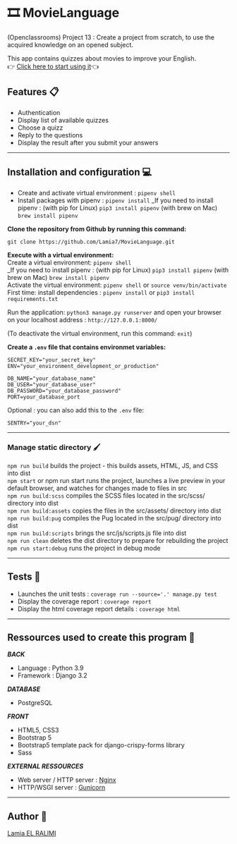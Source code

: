 # 🎞️ MovieLanguage
(Openclassrooms) Project 13 : Create a project from scratch, to use the acquired knowledge on an opened subject.

This app contains quizzes about movies to improve your English.\
👉 [Click here to start using it](https://movielanguage.lamiaweb.fr/)👈

## Features 📋
+ Authentication
+ Display list of available quizzes
+ Choose a quizz
+ Reply to the questions
+ Display the result after you submit your answers
<hr>

## Installation and configuration 💻
- Create and activate virtual environment : `pipenv shell`
- Install packages with pipenv : `pipenv install`
_If you need to install pipenv : (with pip for Linux) `pip3 install pipenv` (with brew on Mac) `brew install pipenv`

**Clone the repository from Github by running this command:**

`git clone https://github.com/Lamia7/MovieLanguage.git`

**Execute with a virtual environment:** \
Create a virtual environment: `pipenv shell` \
_If you need to install pipenv : (with pip for Linux) `pip3 install pipenv` (with brew on Mac) `brew install pipenv` \
Activate the virtual environment: `pipenv shell` or `source venv/bin/activate` \
First time: install dependencies : `pipenv install` or `pip3 install requirements.txt`

Run the application: `python3 manage.py runserver` and open your browser on your localhost address : `http://127.0.0.1:8000/`

(To deactivate the virtual environment, run this command: `exit`)

**Create a ``.env`` file that contains environmet variables:**

```
SECRET_KEY="your_secret_key"
ENV="your_environment_development_or_production"

DB_NAME="your_database_name"
DB_USER="your_database_user"
DB_PASSWORD="your_database_password"
PORT=your_database_port
```

Optional : you can also add this to the `.env` file:

```
SENTRY="your_dsn"
```
<hr>

### Manage static directory 🖌️
``npm run build`` builds the project - this builds assets, HTML, JS, and CSS into dist\
``npm start`` or npm run start runs the project, launches a live preview in your default browser, and watches for changes made to files in src \
``npm run build:scss`` compiles the SCSS files located in the src/scss/ directory into dist \
``npm run build:assets`` copies the files in the src/assets/ directory into dist \
``npm run build:pug`` compiles the Pug located in the src/pug/ directory into dist \
``npm run build:scripts`` brings the src/js/scripts.js file into dist \
``npm run clean`` deletes the dist directory to prepare for rebuilding the project \
``npm run start:debug`` runs the project in debug mode



<hr>

## Tests 🧪
- Launches the unit tests : `coverage run --source='.' manage.py test`
- Display the coverage report : `coverage report`
- Display the html coverage report details : `coverage html`
<hr>

## Ressources used to create this program 🔧
***BACK***
- Language : Python 3.9
- Framework : Django 3.2

***DATABASE***
- PostgreSQL

***FRONT***
- HTML5, CSS3
- Bootstrap 5
- Bootstrap5 template pack for django-crispy-forms library
- Sass

***EXTERNAL RESSOURCES***
- Web server /  HTTP server : [Nginx](https://www.nginx.com/)
- HTTP/WSGI server : [Gunicorn](https://gunicorn.org/)
<hr>

## Author 📝
[Lamia EL RALIMI](https://github.com/Lamia7)